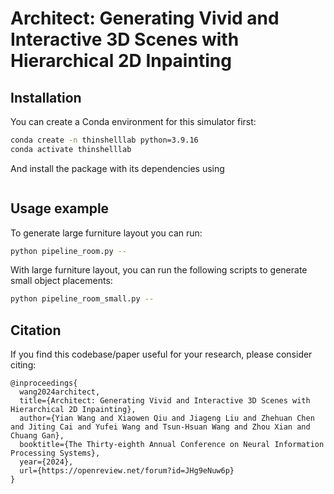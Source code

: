 # Architect: Generating Vivid and Interactive 3D Scenes with Hierarchical 2D Inpainting

## Installation
You can create a Conda environment for this simulator first:
```bash
conda create -n thinshelllab python=3.9.16
conda activate thinshelllab
```

And install the package with its dependencies using
```bash

```

## Usage example

To generate large furniture layout you can run:
```bash
python pipeline_room.py --
```
With large furniture layout, you can run the following scripts to generate small object placements:
```bash
python pipeline_room_small.py --
```

## Citation
If you find this codebase/paper useful for your research, please consider citing:
```
@inproceedings{
  wang2024architect,
  title={Architect: Generating Vivid and Interactive 3D Scenes with Hierarchical 2D Inpainting},
  author={Yian Wang and Xiaowen Qiu and Jiageng Liu and Zhehuan Chen and Jiting Cai and Yufei Wang and Tsun-Hsuan Wang and Zhou Xian and Chuang Gan},
  booktitle={The Thirty-eighth Annual Conference on Neural Information Processing Systems},
  year={2024},
  url={https://openreview.net/forum?id=JHg9eNuw6p}
}
```

